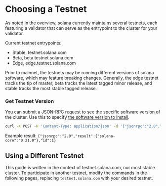 # Choosing a Testnet

As noted in the overview, solana currently maintains several testnets, each
featuring a validator that can serve as the entrypoint to the cluster for your
validator.

Current testnet entrypoints:

* Stable, testnet.solana.com
* Beta, beta.testnet.solana.com
* Edge, edge.testnet.solana.com

Prior to mainnet, the testnets may be running different versions of solana
software, which may feature breaking changes. Generally, the edge testnet tracks
the tip of master, beta tracks the latest tagged minor release, and stable
tracks the most stable tagged release.

### Get Testnet Version

You can submit a JSON-RPC request to see the specific software version of the
cluster. Use this to specify [the software version to install](validator-software.md).

```bash
curl -X POST -H 'Content-Type: application/json' -d '{"jsonrpc":"2.0","id":1, "method":"getVersion"}' testnet.solana.com:8899
```
Example result:
`{"jsonrpc":"2.0","result":{"solana-core":"0.21.0"},"id":1}`

## Using a Different Testnet

This guide is written in the context of testnet.solana.com, our most stable
cluster. To participate in another testnet, modify the commands in the following
pages, replacing `testnet.solana.com` with your desired testnet.
